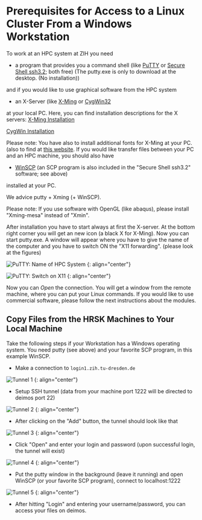 # Prerequisites for Access to a Linux Cluster From a Windows Workstation

To work at an HPC system at ZIH you need

- a program that provides you a command shell (like
  [PuTTY](http://www.chiark.greenend.org.uk/%7Esgtatham/putty/download.html)
  or
  [Secure Shell ssh3.2](http://tu-dresden.de/die_tu_dresden/zentrale_einrichtungen/zih/dienste/datennetz_dienste/secure_shell/);
  both free) (The putty.exe is only to download at the desktop. (No installation))

and if you would like to use graphical software from the HPC system

- an X-Server (like [X-Ming](http://www.straightrunning.com/XmingNotes/)
  or [CygWin32](http://www.cygwin.com/cygwin/)

at your local PC. Here, you can find installation descriptions for the X servers:
[X-Ming Installation](misc/install-Xming.pdf)

[CygWin Installation](misc/cygwin_doku_de.pdf)

Please note: You have also to install additional fonts for X-Ming at your PC. (also to find at
[this website](http://www.straightrunning.com/XmingNotes/).  If you would like transfer files
between your PC and an HPC machine, you should also have

- [WinSCP](http://winscp.net/eng/docs/lang:de>) (an SCP program is also included in the
  "Secure Shell ssh3.2" software; see above)

installed at your PC.

We advice putty + Xming (+ WinSCP).

Please note: If you use software with OpenGL (like abaqus), please install "Xming-mesa" instead of
"Xmin".

After installation you have to start always at first the X-server. At the bottom right corner you
will get an new icon (a black X for X-Ming).  Now you can start putty.exe. A window will appear
where you have to give the name of the computer and you have to switch ON the "X11 forwarding".
(please look at the figures)

![PuTTY: Name of HPC System](misc/putty1.jpg)
{: align="center"}

![PuTTY: Switch on X11](misc/putty2.jpg)
{: align="center"}

<!--\<img alt="" src="%PUBURL%/Compendium/Login/putty1.jpg" title="putty:-->
<!--name of HPC-machine" width="300" /> \<img alt=""-->
<!--src="%PUBURL%/Compendium/Login/putty2.jpg" title="putty: switch on X11"-->
<!--width="300" /> \<br />-->

Now you can *Open* the connection. You will get a window from the remote machine, where you can put
your Linux commands. If you would like to use commercial software, please follow the next
instructions about the modules.

## Copy Files from the HRSK Machines to Your Local Machine

Take the following steps if your Workstation has a Windows operating system. You need putty (see
above) and your favorite SCP program, in this example WinSCP.

* Make a connection to `login1.zih.tu-dresden.de`

![Tunnel 1](misc/tunnel1.png)
{: align="center"}

* Setup SSH tunnel (data from your machine port 1222 will be directed to deimos port 22)

![Tunnel 2](misc/tunnel2.png)
{: align="center"}

* After clicking on the "Add" button, the tunnel should look like that

![Tunnel 3](misc/tunnel3.png)
{: align="center"}

- Click "Open" and enter your login and password (upon successful login, the tunnel will exist)

![Tunnel 4](misc/tunnel4.png)
{: align="center"}

- Put the putty window in the background (leave it running) and open  WinSCP (or your favorite SCP
  program), connect to localhost:1222

![Tunnel 5](misc/tunnel5.png)
{: align="center"}

- After hitting "Login" and entering your username/password, you can
  access your files on deimos.
